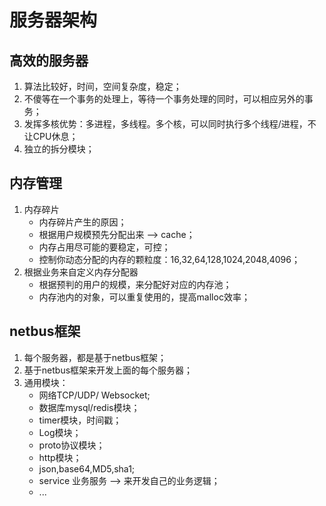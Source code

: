 # 服务器架构
## 高效的服务器
1. 算法比较好，时间，空间复杂度，稳定；
2. 不傻等在一个事务的处理上，等待一个事务处理的同时，可以相应另外的事务；
3. 发挥多核优势：多进程，多线程。多个核，可以同时执行多个线程/进程，不让CPU休息； 
4. 独立的拆分模块；

## 内存管理
1. 内存碎片
   - 内存碎片产生的原因；
   - 根据用户规模预先分配出来 --> cache；
   - 内存占用尽可能的要稳定，可控；
   - 控制你动态分配的内存的颗粒度：16,32,64,128,1024,2048,4096；   
2. 根据业务来自定义内存分配器
   - 根据预判的用户的规模，来分配好对应的内存池；
   - 内存池内的对象，可以重复使用的，提高malloc效率；

## netbus框架
1. 每个服务器，都是基于netbus框架；
2. 基于netbus框架来开发上面的每个服务器；
3. 通用模块：
   - 网络TCP/UDP/ Websocket;
   - 数据库mysql/redis模块；
   - timer模块，时间戳；
   - Log模块；
   - proto协议模块；
   - http模块；
   - json,base64,MD5,sha1;
   - service 业务服务 --> 来开发自己的业务逻辑；
   - ...

